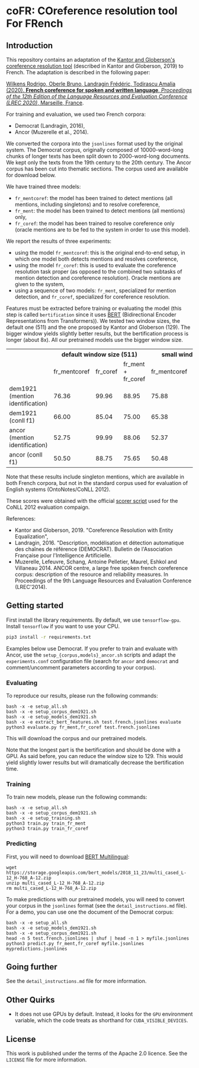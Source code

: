 # coFR: COreference resolution tool For FRench


## Introduction

This repository contains an adaptation of the [Kantor and Globerson's
coreference resolution tool](https://github.com/kentonl/e2e-coref)
(described in Kantor and Globerson, 2019) to French.  The adaptation is
described in the following paper:

[Wilkens Rodrigo, Oberle Bruno, Landragin Frédéric, Todirascu Amalia (2020). **French coreference for spoken and written language**, _Proceedings of the 12th Edition of the Language Resources and Evaluation Conference (LREC 2020)_, Marseille, France](https://lrec2020.lrec-conf.org/en/).

For training and evaluation, we used two French corpora:

- Democrat (Landragin, 2016),
- Ancor (Muzerelle et al., 2014).

We converted the corpora into the `jsonlines` format used by the original system.  The Democrat corpus, originally composed of 10000-word-long chunks of longer texts has been split down to 2000-word-long documents.  We kept only the texts from the 19th century to the 20th century.  The Ancor corpus has been cut into thematic sections.  The corpus used are available for download below.

We have trained three models:

- `fr_mentcoref`: the model has been trained to detect mentions (all mentions, including singletons) and to resolve coreference,
- `fr_ment`: the model has been trained to detect mentions (all mentions) only,
- `fr_coref`: the model has been trained to resolve coreference only (oracle mentions are to be fed to the system in order to use this model).

We report the results of three experiments:

- using the model `fr_mentcoref`: this is the original end-to-end setup, in which one model both detects mentions and resolves coreference,
- using the model `fr_coref`: this is used to evaluate the coreference resolution task proper (as opposed to the combined two subtasks of mention detection and coreference resolution).  Oracle mentions are given to the system,
- using a sequence of two models: `fr_ment`, specialized for mention detection, and `fr_coref`, specialized for coreference resolution.

Features must be extracted before training or evaluating the model (this step is called `bertification` since it uses [BERT](https://github.com/google-research/bert) (Bidirectional Encoder Representations from Transformers)).  We tested two window sizes, the default one (511) and the one proposed by Kantor and Globerson (129).  The bigger window yields slightly better results, but the bertification process is longer (about 8x).  All our pretrained models use the bigger window size.


<table class="tg">
  <tr>
    <th class="tg-0lax"></th>
    <th class="tg-baqh" colspan="3">default window size (511)</th>
    <th class="tg-baqh" colspan="3">small window size (129)</th>
  </tr>
  <tr>
    <td class="tg-0pky"></td>
    <td class="tg-0pky">fr_mentcoref<br></td>
    <td class="tg-0pky">fr_coref</td>
    <td class="tg-fymr">fr_ment + fr_coref</td>
    <td class="tg-0pky">fr_mentcoref</td>
    <td class="tg-0lax">fr_coref</td>
    <td class="tg-0lax">fr_ment + fr_coref</td>
  </tr>
  <tr>
    <td class="tg-0pky">dem1921 (mention identification)</td>
    <td class="tg-0pky">76.36</td>
    <td class="tg-0pky">99.96</td>
    <td class="tg-fymr">88.95</td>
    <td class="tg-0pky">75.88</td>
    <td class="tg-0lax">99.96</td>
    <td class="tg-0lax">88.58</td>
  </tr>
  <tr>
    <td class="tg-0pky">dem1921 (conll f1)</td>
    <td class="tg-0pky">66.00</td>
    <td class="tg-0pky">85.04</td>
    <td class="tg-fymr">75.00</td>
    <td class="tg-0pky">65.38</td>
    <td class="tg-0lax">84.84</td>
    <td class="tg-0lax">74.97</td>
  </tr>
  <tr>
    <td class="tg-0pky">ancor (mention identification)</td>
    <td class="tg-0pky">52.75</td>
    <td class="tg-0pky">99.99</td>
    <td class="tg-fymr">88.06</td>
    <td class="tg-0pky">52.37</td>
    <td class="tg-0lax">99.99</td>
    <td class="tg-0lax">88.03</td>
  </tr>
  <tr>
    <td class="tg-0lax">ancor (conll f1)</td>
    <td class="tg-0lax">50.50</td>
    <td class="tg-0lax">88.75</td>
    <td class="tg-1wig">75.65</td>
    <td class="tg-0lax">50.48</td>
    <td class="tg-0lax">88.45</td>
    <td class="tg-0lax">75.47</td>
  </tr>
</table>


Note that these results include singleton mentions, which are available in both French corpora, but not in the standard corpus used for evaluation of English systems (OntoNotes/CoNLL 2012).

These scores were obtained with the official [scorer script](https://github.com/conll/reference-coreference-scorers) used for the CoNLL 2012 evaluation compaign.


References:
- Kantor and Globerson, 2019. "Coreference Resolution with Entity Equalization",
- Landragin, 2016. "Description, modélisation et détection automatique des chaı̂nes de référence (DEMOCRAT). Bulletin de l'Association Française pour l'Intelligence Artificielle.
- Muzerelle, Lefeuvre, Schang, Antoine Pelletier, Maurel, Eshkol and Villaneau 2014. ANCOR centre, a large free spoken french coreference corpus: description of the resource and reliability measures. In Proceedings of the 9th Language Resources and Evaluation Conference (LREC'2014).



## Getting started

First install the library requirements.  By default, we use `tensorflow-gpu`.  Install `tensorflow` if you want to use your CPU.

```bash
pip3 install -r requirements.txt
```

Examples below use Democrat.  If you prefer to train and evaluate with Ancor, use the `setup_{corpus,models}_ancor.sh` scripts and adapt the `experiments.conf` configuration file (search for `ancor` and `democrat` and comment/uncomment parameters according to your corpus).


### Evaluating

To reproduce our results, please run the following commands:

```
bash -x -e setup_all.sh
bash -x -e setup_corpus_dem1921.sh
bash -x -e setup_models_dem1921.sh
bash -x -e extract_bert_features.sh test.french.jsonlines evaluate
python3 evaluate.py fr_ment,fr_coref test.french.jsonlines
```

This will download the corpus and our pretrained models.

Note that the longest part is the bertification and should be done with a GPU.  As said before, you can reduce the window size to 129.  This would yield slightly lower results but will dramatically decrease the bertification time.


### Training

To train new models, please run the following commands:

```
bash -x -e setup_all.sh
bash -x -e setup_corpus_dem1921.sh
bash -x -e setup_training.sh
python3 train.py train_fr_ment
python3 train.py train_fr_coref
```

### Predicting

First, you will need to download [BERT Multilingual](https://github.com/google-research/bert):

```
wget https://storage.googleapis.com/bert_models/2018_11_23/multi_cased_L-12_H-768_A-12.zip
unzip multi_cased_L-12_H-768_A-12.zip
rm multi_cased_L-12_H-768_A-12.zip
```

To make predictions with our pretrained models, you will need to convert your corpus in the `jsonlines` format (see the `detail_instructions.md` file).  For a demo, you can use one the document of the Democrat corpus:


```
bash -x -e setup_all.sh
bash -x -e setup_models_dem1921.sh
bash -x -e setup_corpus_dem1921.sh
head -n 5 test.french.jsonlines | shuf | head -n 1 > myfile.jsonlines
python3 predict.py fr_ment,fr_coref myfile.jsonlines mypredictions.jsonlines
```


## Going further

See the `detail_instructions.md` file for more information.


## Other Quirks

* It does not use GPUs by default. Instead, it looks for the `GPU` environment variable, which the code treats as shorthand for `CUDA_VISIBLE_DEVICES`.

## License

This work is published under the terms of the Apache 2.0 licence.  See the `LICENSE` file for more information.

